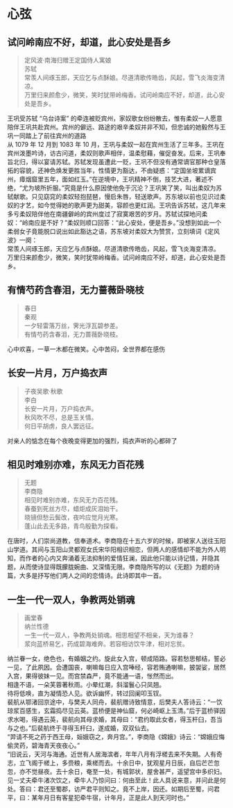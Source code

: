 # 心弦

## 试问岭南应不好，却道，此心安处是吾乡

> 定风波·南海归赠王定国侍人寓娘  
苏轼  
常羡人间琢玉郎，天应乞与点酥娘。尽道清歌传皓齿，风起，雪飞炎海变清凉。  
万里归来颜愈少，微笑，笑时犹带岭梅香。试问岭南应不好，却道，此心安处是吾乡。  

王巩受苏轼 “乌台诗案” 的牵连被贬宾州，家奴歌女纷纷散去，惟有柔奴一人愿意陪伴王巩共赴宾州。宾州的僻远、路途的艰辛柔奴并非不知，但忠诚的她毅然与王巩一同踏上了前往宾州的道路  
从 1079 年 12 月到 1083 年 10 月，王巩与柔奴一起在宾州生活了三年多。王巩在宾州泼墨吟诗，访古问道，柔奴则歌声相伴，温柔慰藉，催促奋发。后来，王巩奉旨北归，得以宴请苏轼。苏轼发现虽遭此一贬，王巩不但没有通常谪官那种仓皇落拓的容貌，还神色焕发更胜当年，性情更为豁达，不由疑惑：“定国坐坡累谪宾州，瘴烟窟里五年，面如红玉。”在逆境中，王巩精神不倒，技艺大进，著述不绝，“尤为坡所折服。”究竟是什么原因使他免于沉沦？王巩笑了笑，叫出柔奴为苏轼献歌。只见窈窕的柔奴轻抱琵琶，慢启朱唇，轻送歌声。苏东坡以前也见识过柔奴的才艺，如今觉得她的歌声更为甜美，容颜也更红润。王巩告诉苏轼，这几年来多亏柔奴陪伴他在南疆僻岭的宾州度过了寂寞艰苦的岁月。苏轼试探地问柔奴：“岭南应是不好？”柔奴则顺口回答：“此心安处，便是吾乡。”没想到如此一个柔弱女子竟能脱口说出如此豁达之语，苏东坡对柔奴大为赞赏，立刻填词《定风波》一阕：  
常羡人间琢玉郎，天应乞与点酥娘。尽道清歌传皓齿，风起，雪飞炎海变清凉。  
万里归来颜愈少，微笑，笑时犹带岭梅香。试问岭南应不好，却道，此心安处是吾乡。  

## 有情芍药含春泪，无力蔷薇卧晓枝

> 春日  
秦观  
一夕轻雷落万丝，霁光浮瓦碧参差。  
有情芍药含春泪，无力蔷薇卧晓枝。  

心中欢喜，一草一木都在微笑。心中苦闷，全世界都在感伤  

## 长安一片月，万户捣衣声

> 子夜吴歌·秋歌  
李白  
长安一片月，万户捣衣声。  
秋风吹不尽，总是玉关情。  
何日平胡虏，良人罢远征。  

对亲人的惦念在每个夜晚变得更加的强烈，捣衣声听的心都碎了  

## 相见时难别亦难，东风无力百花残

> 无题  
李商隐  
相见时难别亦难，东风无力百花残。  
春蚕到死丝方尽，蜡炬成灰泪始干。  
晓镜但愁云鬓改，夜吟应觉月光寒。  
蓬山此去无多路，青鸟殷勤为探看。  

在唐时，人们崇尚道教，信奉道术。李商隐在十五六岁的时候，即被家人送往玉阳山学道。其间与玉阳山灵都观女氏宋华阳相识相恋，但两人的感情却不能为外人明知，而作者的心内又奔涌着无法抑制的爱情狂澜，因此他只能以诗记情，并隐其题，从而使诗显得既朦胧婉曲、又深情无限。李商隐所写的以《无题》为题的诗篇，大多是抒写他们两人之间的恋情诗。此诗即其中一首。  

## 一生一代一双人，争教两处销魂  

> 画堂春  
纳兰性德  
一生一代一双人，争教两处销魂。相思相望不相亲，天为谁春？  
浆向蓝桥易乞，药成碧海难奔。若容相访饮牛津，相对忘贫。  

纳兰眷一女，绝色也，有婚姻之约。旋此女入宫，顿成陌路。容若愁思郁结，誓必一见，了此夙因。会遭国丧，喇嘛每日应入宫唪经，容若贿通喇嘛，披袈娑，居然入宫，果得彼妹一见。而宫禁森严，竟不能通一语，怅然而出。  
相逢不语，一朵芙蓉著秋雨。小晕红潮，斜溜鬟心只凤翘。  
待将低唤，直为凝情恐人见。欲诉幽怀，转过回阑叩玉钗。  
裴航从鄂渚回京途中，与樊夫人同舟，裴航赠诗致情意，后樊夫人答诗云：“一饮琼浆百感生，玄霜捣尽见云英。蓝桥便是神仙窟，何必崎岖上玉清。”后于蓝桥驿因求水喝，得遇云英，裴航向其母求婚，其母曰：“君约取此女者，得玉杆臼，吾当与之也。”后裴航终于寻得玉杆臼，遂成婚，双双仙去。  
“羿请不死之药于西王母，姮娥窃之，奔月宫。”，李商隐《嫦娥》诗云：“嫦娥应悔偷灵药，碧海青天夜夜心。”  
“旧说云，天河与海通。近世有人居海滨者，年年八月有浮槎去来不失期。人有奇志，立飞阁于槎上，多赍粮，乘槎而去。十余日中，犹观星月日辰，自后芒芒忽忽，亦不觉昼夜。去十余日，奄至一处，有城郭状，屋舍甚严，遥望宫中多织妇。见一丈夫牵牛渚次饮之，牵牛人乃惊问曰：何由至此！此人具说来意，并问此是何处。答曰：君还至蜀郡，访严君平则知之。竟不上岸，因还。如期后至蜀，问君平，曰：某年月日有客星犯牵牛宿，计年月，正是此人到天河时也。”
